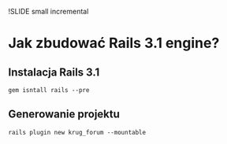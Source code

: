 !SLIDE small incremental
# Jak zbudować Rails 3.1 engine? #

## Instalacja Rails 3.1

    gem isntall rails --pre

## Generowanie projektu

    rails plugin new krug_forum --mountable

